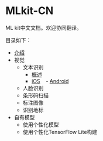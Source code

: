 # MLkit-CN
ML kit中文文档。欢迎协同翻译。

目录如下：

- [介绍](https://github.com/Quorafind/MLkit-CN/blob/master/ML%20kit%20for%20Firebase.md)
- 视觉
  - 文本识别
    - [概述](https://github.com/Quorafind/MLkit-CN/blob/master/Recognize%20text/Introduction.md)
    - [iOS](https://github.com/Quorafind/MLkit-CN/blob/master/Recognize%20text/Recognize%20Text%20in%20Images%20with%20ML%20Kit%20on%20iOS.md)
    - [Android](https://github.com/Quorafind/MLkit-CN/blob/master/Recognize%20text/Recognize%20Text%20in%20Images%20with%20ML%20Kit%20on%20Android.md)
  - 人脸识别
  - 条形码扫描
  - 标注图像
  - 识别地标
- 自有模型
  - 使用个性化模型
  - 使用个性化TensorFlow Lite构建
